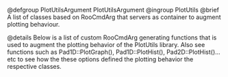 @defgroup PlotUtilsArgument PlotUtilsArgument
@ingroup  PlotUtils
@brief    A list of classes based on RooCmdArg that servers as container to
augment plotting behaviour.

@details Below is a list of custom RooCmdArg generating functions that is used to augment the
plotting behavior of the PlotUtils library. Also see functions such as
Pad1D::PlotGraph(), Pad1D::PlotHist(), Pad2D::PlotHist()... etc  to see how the
these options defined the plotting behavior the respective classes.
